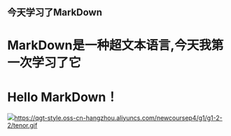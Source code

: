 ## 今天学习了MarkDown
# MarkDown是一种超文本语言,今天我第一次学习了它
# Hello MarkDown！

![](图片的url)https://qgt-style.oss-cn-hangzhou.aliyuncs.com/newcoursep4/g1/g1-2-2/tenor.gif
  
